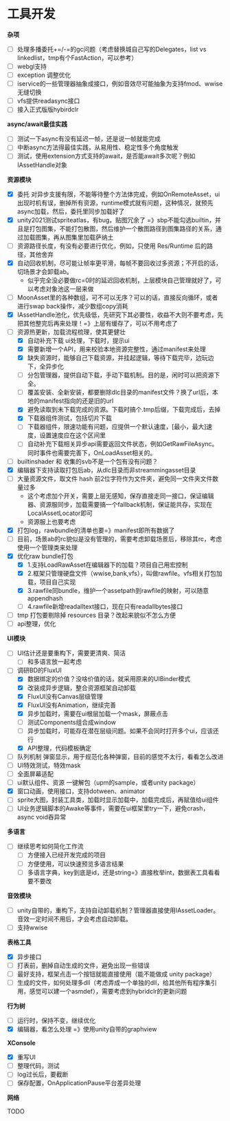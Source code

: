 ﻿# 工具开发

**杂项**
- [ ] 处理多播委托+=/-=的gc问题（考虑替换城自己写的Delegates，list vs linkedlist，tmp有个FastAction，可以参考）
- [ ] webgl支持
- [ ] exception 调整优化
- [ ] iservice的一些管理器抽象成接口，例如音效尽可能抽象为支持fmod、wwise无缝切换
- [ ] vfs提供readasync接口
- [ ] 接入正式版版hybirdclr

**async/await最佳实践**
- [ ] 测试一下async有没有延迟一帧，还是说一帧就能完成
- [ ] 中断async方法得最佳实践，从易用性、稳定性多个角度触发
- [ ] 测试，使用extension方式支持的await，是否能await多次呢？例如 IAssetHandle对象

**资源模块**
- [x] 委托 对异步支援有限，不能等待整个方法体完成，例如OnRemoteAsset，ui出现时机有误，删掉所有资源，runtime模式就有问题，这种情况，就预先async加载，然后，委托里同步加载好了
- [x] unity2021测试spriteatlas，有bug，贴图冗余了 =》sbp不能勾选builtin，并且是打包图集，不能打包散图，然后维护一个散图路径到图集路径的关系，通过加载图集，再从图集里加载萨纳土
- [ ] 资源路径长度，有没有必要进行优化，例如，只使用 Res/Runtime 后的路径，其他舍弃
- [x] 自动回收机制，尽可能让帧率更平滑，每帧不要回收过多资源；不开启的话，切场景才会卸载ab。
    - 似乎完全没必要做rc=0时的延迟回收机制，上层模块自己管理就好了，可以考虑对象池这一层来做
- [ ] MoonAsset里的各种数组，可不可以无序？可以的话，直接反向循环，或者进行swap back操作，减少数组copy消耗
- [x] IAssetHandle池化，优先级低，先研究下其必要性，收益不大则不要考虑，先把其他整完后再来处理！=》上层有缓存了，可以不用考虑了
- [ ] 资源热更新，加载流程梳理，使其更健壮
    - [x] 自动补充下载 ui处理，下载时，提示ui
    - [x] 需要新增一个API，用来校验本地资源完整性，通过manifest来处理
    - [x] 缺失资源时，能够自己下载资源，并挂起逻辑，等待下载完毕，边玩边下，全异步化
    - [ ] 分包管理器，提供自动下载，手动下载机制。目的是，闲时可以把资源下全。
    - [ ] 覆盖安装、全新安装，都要删除dlc目录的manifest文件？换了url后，本地的manifest指向的还是旧的url
    - [x] 避免读取到未下载完成的资源。下载时搞个.tmp后缀，下载完成后，去掉
    - [x] 下载器组件测试，包括切片下载
    - [ ] 下载器组件，限速功能有问题，应提供一个默认速度，[最小，最大]速度，设置速度应在这个区间里
    - [ ] 自动补充下载相关异步api需要返回文件状态，例如GetRawFileAsync。同时事件也需要完善下，OnLoadAsset相关的。
- [ ] builtinshader 和 收集的svb不是一个包有没有问题？
- [x] 编辑器下支持读取打包后ab，从dlc目录而非streammingasset目录
- [ ] 大量资源文件，取文件 hash 前2位字符作为文件夹，避免同一文件夹文件数量过多
    - 这个考虑加个开关，需要上层无感知，保存直接走同一接口，保证编辑器、资源服同步，加载需要搞一个fallback机制，保证能共存，实现在LocalAssetLocator即可
    - 资源服上也要考虑
- [x] 打包log，rawbundle的清单也要=》manifest即所有数据了
- [ ] 目前，场景ab的rc貌似是没有管理的，需要考虑卸载场景后，移除其rc，考虑使用一个管理类来处理
- [x] 优化raw bundle打包
  - [x] 1.支持LoadRawAsset在编辑器下的加载？项目自己用宏控制
  - [x] 2.框架只管理硬盘文件（wwise,bank,vfs），叫做rawfile。vfs相关打包加载，项目自己实现
  - [x] 3.rawfile同bundle，维护一个assetpath到rawfile的映射，可以随意appendhash
  - [ ] 4.rawfile新增readalltext接口，现在只有readallbytes接口
- [ ] tmp 打包要剔除掉 resources 目录？改起来貌似不怎么方便
- [ ] api整理，优化

**UI模块**
- [ ] UI估计还是要重构下，需要更清爽、简洁
  - [ ] 和多语言放一起考虑
- [ ] 调研BD的FluxUI
  - [x] 数据绑定的价值？没啥价值的话，就采用原来的UIBinder模式
  - [x] 改装成异步逻辑，整合资源框架自动卸载
  - [x] FluxUI没有Canvas层级管理
  - [x] FluxUI没有Animation，继续完善
  - [x] 异步加载时，需要在ui根层加载一个mask，屏蔽点击
  - [ ] 测试Components组合成window
  - [ ] 异步加载时，可能存在潜在层级问题。如果不会同时打开多个ui，应该还行
  - [x] API整理，代码模板确定
- [ ] 队列机制 弹窗显示，用于规范化各种弹窗，目前的感觉不太行，看看怎么改进
- [ ] UI特效测试，特效mask
- [ ] 全面屏幕适配
- [ ] ui默认组件、资源 一键解包（upm的sample，或者unity package）
- [x] 窗口动画，使用接口，支持dotween、animator
- [ ] sprite大图，封装工具类，加载时显示加载中，加载完成后，再赋值给ui组件
- [ ] UI业务逻辑脚本的Awake等事件，需要在ui框架里try一下，避免crash，async void吞异常

**多语言**
- [ ] 继续思考如何简化工作流
  - [ ] 方便接入已经开发完成的项目
  - [ ] 方便使用，可以快速预览多语言结果
  - [ ] 多语言字典，key到底是id，还是string=》直接枚举int，数据表工具看看要不要改

**音效模块**
- [ ] unity自带的，重构下，支持自动卸载机制？管理器直接使用IAssetLoader。音效一定时间不用后，才会考虑自动卸载。
- [ ] 支持wwise

**表格工具**
 - [x] 异步接口
 - [ ] 打表前，删掉自动生成的文件，避免出现一些错误
 - [ ] 最好支持，框架点击一个按钮就能直接使用（能不能做成 unity package）
 - [ ] 生成的文件，如何处理多dll（考虑弄成一个单独的dll，给其他所有程序集引用，感觉可以建一个asmdef），需要考虑到hybridclr的更新问题

**行为树**
- [ ] 运行时，保持不变，继续优化
- [x] 编辑器，看怎么处理 =》使用unity自带的graphview

**XConsole**
- [x] 重写UI
- [ ] 整理代码，测试
- [ ] log过长后，要截断
- [ ] 保存配置，OnApplicationPause平台差异处理

**网络**

TODO